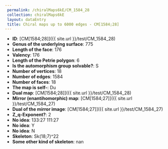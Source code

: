 ```yaml
--- 
 permalink: /chiralMaps6kE/CM_1584_28 
 collection: chiralMaps6kE
 layout: dataEntry
 title: Chiral maps up to 6000 edges - CM[1584;28]
---
```


- **ID**: [CM[1584;28]]({{ site.url }}/test/CM_1584_28)
- **Genus of the underlying surface**: 775
- **Length of the face**: 176
- **Valency**: 176
- **Length of the Petrie polygon**: 6
- **Is the automorphism group solvable?**: S
- **Number of vertices**: 18
- **Number of edges**: 1584
- **Number of faces**: 18
- **The map is self-**: Du
- **Dual map**: [CM[1584;28]]({{ site.url }}/test/CM_1584_28)
- **Mirror (enantihomorphic) map**: [CM[1584;27]]({{ site.url }}/test/CM_1584_27)
- **Dual of the mirror image**: [CM[1584;27]]({{ site.url }}/test/CM_1584_27)
- **Z_q-Exponent?**: 2
- **No idea**:  133:27 111:27
- **No idea**: Y
- **No idea**: N
- **Skeleton**: Sk(18;7)^22
- **Some other kind of skeleton**: nan
